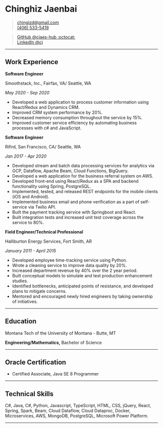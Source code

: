 # Chinghiz Jaenbai

> [chingizd@gmail.com](mailto:chingizd@gmail.com)  
> [\(406\) 533-5419](1-406-533-5419)

> [GitHub @cjaes-hub :octocat:](https://github.com/cjaes-hub)  
> [LinkedIn @cj](https://linkedin.com/in/chinghiz-jaenbai-16245174)  

---

## Work Experience

**Software Engineer**

Smoothstack, Inc., Fairfax, VA/ Seattle, WA

_May 2020 - Sep 2020_

- Developed a web application to process customer information using React/Redux and Dynamics CRM. 
- Improved CRM system performance by 20%.
- Decreased memory consumption throughout the service by 15%. 
- Improved customer service efficiency by automating business processes with c# and JavaScript.  


**Software Engineer**

Rifird, San Francisco, CA/ Seattle, WA

_Jan 2017 - Apr 2020_

- Developed stream and batch data processing services for analytics via GCP, Dataflow, Apache Beam, Cloud Functions, BigQuery. 
- Developed a web application for the business referral system on AWS.
- Developed front-end using React/Redux as a SPA and backend functionality using Spring, PostgreSQL. 
- Implemented, tested, and released REST endpoints for the mobile clients (iOS and Android). 
- Implemented business email and phone verification as a part of self-service via Twilio API. 
- Built the payment tracking service with Springboot and React.
- Built integration tests and increased unit test coverage across the service to 80%.


**Field Engineer/Technical Professional**

Halliburton Energy Services, Fort Smith, AR

_January 2011 - April 2015_

- Developed employee time-tracking service using Python.
- Wrote a cleaning service to improve data quality by 20%.
- Increased department revenue by 40% over the 2 year period.
- Built conceptual models to simulate and test production enhancement studies.
- Identified bottlenecks, anticipated points of resistance, and developed plans to mitigate concerns.
- Mentored and encouraged newly hired engineers by taking ownership of initiatives.


---

## Education

Montana Tech of the University of Montana - Butte, MT

**Engineering/Mathematics,** Bachelor of Science


---

## Oracle Certification

- Certified Associate, Java SE 8 Programmer


---

## Technical Skills

C#, Java, C#, Python, Javascript, TypeScript, HTML, CSS, jQuery, React, Spring, Spark, Beam, Cloud Dataflow, Cloud Dataproc, Docker, Microservices, AWS, MongoDB, PostgreSQL, Microsoft Power Platform.

---

